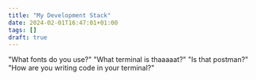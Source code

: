 ```yaml
---
title: "My Development Stack"
date: 2024-02-01T16:47:01+01:00
tags: []
draft: true
---
```


"What fonts do you use?"
"What terminal is thaaaaat?"
"Is that postman?"
"How are you writing code in your terminal?"
